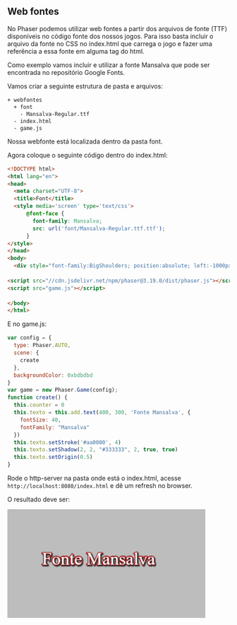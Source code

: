 ## Web fontes

No Phaser podemos utilizar web fontes a partir dos arquivos de fonte (TTF) disponíveis no código fonte dos nossos jogos. Para isso basta incluir o arquivo da fonte no CSS no index.html que carrega o jogo e fazer uma referência a essa fonte em alguma tag do html.

Como exemplo vamos incluir e utilizar a fonte Mansalva que pode ser encontrada no repositório Google Fonts.

Vamos criar a seguinte estrutura de pasta e arquivos:

````
+ webfontes
  + font
    - Mansalva-Regular.ttf
  - index.html
  - game.js

````

Nossa webfonte está localizada dentro da pasta font.

Agora coloque o seguinte código dentro do index.html:

````html
<!DOCTYPE html>
<html lang="en">
<head>
  <meta charset="UTF-8">
  <title>Font</title>
  <style media='screen' type='text/css'>
      @font-face {
        font-family: Mansalva;
        src: url('font/Mansalva-Regular.ttf.ttf');
      }
</style>
</head>
<body>
  <div style="font-family:BigShoulders; position:absolute; left:-1000px; visibility:hidden;">.</div>

<script src="//cdn.jsdelivr.net/npm/phaser@3.19.0/dist/phaser.js"></script>
<script src="game.js"></script>

</body>
</html>
````

E no game.js:

````javascript
var config = {
  type: Phaser.AUTO,
  scene: {
    create
  },
  backgroundColor: 0xbdbdbd
}
var game = new Phaser.Game(config);
function create() {
  this.counter = 0
  this.texto = this.add.text(400, 300, 'Fonte Mansalva', {
    fontSize: 40,
    fontFamily: "Mansalva"
  })
  this.texto.setStroke('#aa0000', 4)
  this.texto.setShadow(2, 2, "#333333", 2, true, true)
  this.texto.setOrigin(0.5)
}
````

Rode o http-server na pasta onde está o index.html, acesse ``http://localhost:8080/index.html`` e dê um refresh no browser.

O resultado deve ser:

![fig 7](resources/img/fig007.png)
